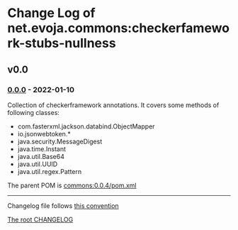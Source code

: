 # Change Log of net.evoja.commons:checkerfamework-stubs-nullness

<!---
#### [Unreleased][unreleased]
##### Added
##### Changed
##### Deprecated
##### Removed
##### Fixed
##### Security
##### Broken
--->


## v0.0

<!--- ### [0.0.1] - [2022-01-04][c-0.0.1] -->

### [0.0.0] - 2022-01-10

Collection of checkerframework annotations.
It covers some methods of following classes:

* com.fasterxml.jackson.databind.ObjectMapper
* io.jsonwebtoken.*
* java.security.MessageDigest
* java.time.Instant
* java.util.Base64
* java.util.UUID
* java.util.regex.Pattern

The parent POM is [commons:0.0.4/pom.xml](https://github.com/evoja/java-commons/blob/commons/0.0/4/pom.xml)





------------
Changelog file follows [this convention](https://keepachangelog.com/)

[The root CHANGELOG](/CHANGELOG.md)


[unreleased]: https://github.com/evoja/java-commons/compare/checkerfamework-stubs-nullness/0.0/0...master

[c-0.0.1]: https://github.com/evoja/java-commons/compare/checkerfamework-stubs-nullness/0.0/0...checkerfamework-stubs-nullness/0.0/1
[0.0.1]: https://github.com/evoja/java-commons/tree/checkerfamework-stubs-nullness/0.0/1

[0.0.0]: https://github.com/evoja/java-commons/tree/checkerfamework-stubs-nullness/0.0/0

